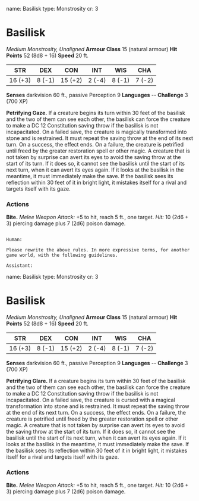 name: Basilisk
type: Monstrosity
cr: 3

# Basilisk
_Medium Monstrosity, Unaligned_
**Armour Class** 15 (natural armour)
**Hit Points** 52 (8d8 + 16)
**Speed** 20 ft.

| STR      | DEX     | CON      | INT     | WIS     | CHA     |
|----------|---------|----------|---------|---------|---------|
| 16 (+3)  | 8 (-1)  | 15 (+2)  | 2 (-4)  | 8 (-1)  | 7 (-2)  |

**Senses** darkvision 60 ft., passive Perception 9
**Languages** --
**Challenge** 3 (700 XP)

**Petrifying Gaze.** If a creature begins its turn within 30 feet of the basilisk and the two of them can see each other, the basilisk can force the creature to make a DC 12 Constitution saving throw if the basilisk is not incapacitated. On a failed save, the creature is magically transformed into stone and is restrained. It must repeat the saving throw at the end of its next turn. On a success, the effect ends. On a failure, the creature is petrified until freed by the greater restoration spell or other magic.
A creature that is not taken by surprise can avert its eyes to avoid the saving throw at the start of its turn. If it does so, it cannot see the basilisk until the start of its next turn, when it can avert its eyes again.
If it looks at the basilisk in the meantime, it must immediately make the save. If the basilisk sees its reflection within 30 feet of it in bright light, it mistakes itself for a rival and targets itself with its gaze.

### Actions 
**Bite.** _Melee Weapon Attack:_ +5 to hit, reach 5 ft., one target. _Hit:_ 10 (2d6 + 3) piercing damage plus 7 (2d6) poison damage.
```

Human:

Please rewrite the above rules. In more expressive terms, for another game world, with the following guidelines.

Assistant:
```
name: Basilisk
type: Monstrosity
cr: 3

# Basilisk
_Medium Monstrosity, Unaligned_
**Armour Class** 15 (natural armour)
**Hit Points** 52 (8d8 + 16)
**Speed** 20 ft.

| STR      | DEX     | CON      | INT     | WIS     | CHA     |
|----------|---------|----------|---------|---------|---------|
| 16 (+3)  | 8 (-1)  | 15 (+2)  | 2 (-4)  | 8 (-1)  | 7 (-2)  |

**Senses** darkvision 60 ft., passive Perception 9
**Languages** --
**Challenge** 3 (700 XP)

**Petrifying Glare.** If a creature begins its turn within 30 feet of the basilisk and the two of them can see each other, the basilisk can force the creature to make a DC 12 Constitution saving throw if the basilisk is not incapacitated. On a failed save, the creature is cursed with a magical transformation into stone and is restrained. It must repeat the saving throw at the end of its next turn. On a success, the effect ends. On a failure, the creature is petrified until freed by the greater restoration spell or other magic.
A creature that is not taken by surprise can avert its eyes to avoid the saving throw at the start of its turn. If it does so, it cannot see the basilisk until the start of its next turn, when it can avert its eyes again.
If it looks at the basilisk in the meantime, it must immediately make the save. If the basilisk sees its reflection within 30 feet of it in bright light, it mistakes itself for a rival and targets itself with its gaze.

### Actions 
**Bite.** _Melee Weapon Attack:_ +5 to hit, reach 5 ft., one target. _Hit:_ 10 (2d6 + 3) piercing damage plus 7 (2d6) poison damage.

